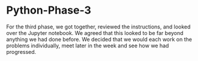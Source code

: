 # Python-Phase-3
For the third phase, we got together, reviewed the instructions, and looked over the Jupyter notebook. We agreed that this looked to be far beyond 
anything we had done before. We decided that we would each work on the problems individually, meet later in the week and see how we had progressed.
